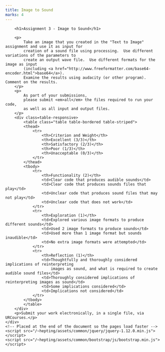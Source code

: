 ```yaml
---
title: Image to Sound
marks: 4
---
```


		<h1>Assignment 3 - Image to Sound</h1>

		<p>
			Take an image that you created in the "Text to Image" assignment and use it as input for
			creation of a sound file using processing.  Use different variations of the parameters to
			create an output wave file.  Use different formats for the image as input
			(including <a href="http://www.freeformatter.com/base64-encoder.html">base64</a>).  
			Examine the results using audacity (or other program).  Comment on the results.
		</p>
		<p>
			As part of your submissions,
			please submit <em>all</em> the files required to run your code,
			as well as all input and output files.
		</p>		
		<div class=table-responsive>
			<table class="table table-bordered table-striped">
			<thead>
				<tr>
					<th>Criterion and Weight</th>
					<th>Excellent (3/3)</th>
					<th>Satisfactory (2/3)</th>
					<th>Poor (1/3)</th>
					<th>Unacceptable (0/3)</th>
				</tr>
			</thead>
			<tbody>
				<tr>
					<th>Functionality (2)</th>
					<td>Clear code that produces audible sounds</td>
					<td>Clear code that produces sounds files that play</td>
					<td>Unclear code that produces sound files that may not play</td>
					<td>Unclear code that does not work</td>
				</tr>
				<tr>
					<th>Exploration (1)</th>
					<td>Explored various image formats to produce different sounds</td>
					<td>Used 2 image formats to produce sounds</td>
					<td>Used more than 1 image format but sounds inaudible</td>
					<td>No extra image formats were attempted</td>
				</tr>
				<tr>
					<th>Reflection (1)</th>
					<td>Thoughtfully and thoroughly considered implications of reinterpreting
						images as sound, and what is required to create audible sound files</td>
					<td>Thoroughly considered implications of reinterpreting images as sound</td>
					<td>Some implications considered</td>
					<td>Implications not considered</td>
				</tr>
			</tbody>
			</table>
		</div>
		<p>Submit your work electronically, in a single file, via URCourses.</p>
	</div>
	<!-- Placed at the end of the document so the pages load faster -->
	<script src="/~hepting/assets/common/jquery/jquery-1.12.0.min.js"></script>
	<script src="/~hepting/assets/common/bootstrap/js/bootstrap.min.js"></script>
</body>
</html>
